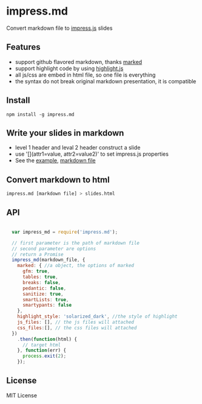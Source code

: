 impress.md
==========

Convert markdown file to [impress.js](https://github.com/impress/impress.js) slides

## Features
* support github flavored markdown, thanks [marked](https://github.com/chjj/marked)
* support highlight code by using [highlight.js](http://highlightjs.readthedocs.org/en/latest/index.html)
* all js/css are embed in html file, so one file is everything
* the syntax do not break original markdown presentation, it is compatible

## Install

```shell
npm install -g impress.md
```

## Write your slides in markdown

* level 1 header and leval 2 header construct a slide
* use '[](attr1=value, attr2=value2)' to set impress.js properties
* See the [example](), [markdown file]()

## Convert markdown to html

```bash
impress.md [markdown file] > slides.html
```

## API

```javascript

  var impress_md = require('impress.md');

  // first parameter is the path of markdown file
  // second parameter are options
  // return a Promise
  impress_md(markdown_file, {
    marked: { //a object, the options of marked
      gfm: true,
      tables: true,
      breaks: false,
      pedantic: false,
      sanitize: true,
      smartLists: true,
      smartypants: false
    },
    highlight_style: 'solarized_dark', //the style of highlight
    js_files: [], // the js files will attached
    css_files:[], // the css files will attached
  })
    .then(function(html) {
      // target html
    }, function(err) {
      process.exit(2);
    });

```

## License

MIT License

